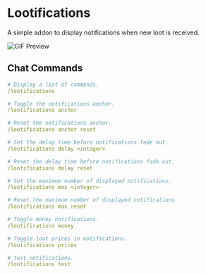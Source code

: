 # Lootifications

A simple addon to display notifications when new loot is received.

![GIF Preview](/.github/preview.gif?raw=true)

## Chat Commands

```yaml
# Display a list of commands.
/lootifications

# Toggle the notifications anchor.
/lootifications anchor

# Reset the notifications anchor.
/lootifications anchor reset

# Set the delay time before notifications fade out.
/lootifications delay <integer>

# Reset the delay time before notifications fade out.
/lootifications delay reset

# Set the maximum number of displayed notifications.
/lootifications max <integer>

# Reset the maximum number of displayed notifications.
/lootifications max reset

# Toggle money notifications.
/lootifications money

# Toggle loot prices in notifications.
/lootifications prices

# Test notifications.
/lootifications test
```
